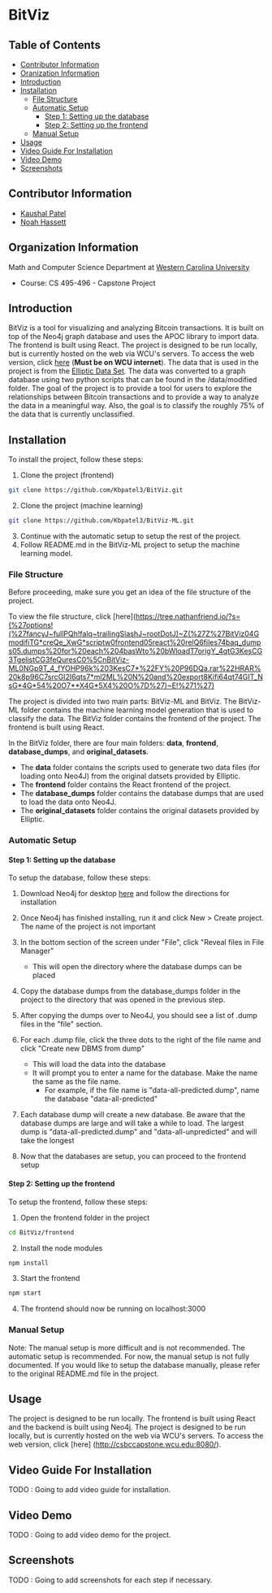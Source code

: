 # BitViz

## Table of Contents
* [Contributor Information](#contributor-information)
* [Oranization Information](#organization-information)
* [Introduction](#introduction)
* [Installation](#installation)
   - [File Structure](#file-structure)
   - [Automatic Setup](#automatic-setup)
        - [Step 1: Setting up the database](#step-1-setting-up-the-database)
        - [Step 2: Setting up the frontend](#step-2-setting-up-the-frontend)
   - [Manual Setup](#manual-setup)
* [Usage](#usage)
* [Video Guide For Installation](#video-guide-for-installation)
* [Video Demo](#video-demo)
* [Screenshots](#screenshots)

## Contributor Information
- [Kaushal Patel](https://github.com/kbpatel3/)
- [Noah Hassett](https://github.com/na245/)

## Organization Information
Math and Computer Science Department at [Western Carolina University](https://www.wcu.edu/)
- Course: CS 495-496 - Capstone Project

## Introduction
BitViz is a tool for visualizing and analyzing Bitcoin transactions. 
It is built on top of the Neo4j graph database and uses the APOC library to import data. 
The frontend is built using React. The project is designed to be run locally, but is currently 
hosted on the web via WCU's servers. To access the web version, 
click [here](http://csbccapstone.wcu.edu:8080/) (**Must be on WCU internet**).
The data that is used in the project is from
the [Elliptic Data Set](https://www.kaggle.com/datasets/ellipticco/elliptic-data-set/). 
The data was converted to a graph database using two python scripts that can be found in the
/data/modified folder. The goal of the project is to provide a tool for users to explore the
relationships between Bitcoin transactions and to provide a way to analyze the data in a
meaningful way. Also, the goal is to classify the roughly 75% of the data that is currently
unclassified.

## Installation
To install the project, follow these steps:

1) Clone the project (frontend)
```bash
git clone https://github.com/Kbpatel3/BitViz.git
```

2) Clone the project (machine learning)
```bash
git clone https://github.com/Kbpatel3/BitViz-ML.git
```
3) Continue with the automatic setup to setup the rest of the project.
4) Follow README.md in the BitViz-ML project to setup the machine learning model.

### File Structure
Before proceeding, make sure you get an idea of the file structure of the project.

To view the file structure, 
click [here](https://tree.nathanfriend.io/?s=(%27options!(%27fancyJ~fullPQh!falq~trailingSlashJ~rootDotJ)~Z(%27Z%27BitViz04GmodifiTG*creQe_XwG*scriptw0frontend05react%20relQ6files74baq_dumps05.dumps%20for%20each%204basWto%20bWloadT7origY_4qtG3KesCG3TgelistCG3feQuresC0%5CnBitViz-ML0NGp9T_4_fYOHP96k%203KesC7*%22FY%20P96DQa.rar%22HRAR%20k8p96C7srcGI2I6qts7*ml2ML%20N%20and%20export8Kifi64qt74GIT_NsG*4G*54%20O7**X4G*5X4%20O%7D%27)~E!%271%27)

The project is divided into two main parts: BitViz-ML and BitViz. The BitViz-ML
folder contains the machine learning model generation that is used to classify the data. The 
BitViz folder contains the frontend of the project. The frontend is built using React.

In the BitViz folder, there are four main folders: **data**, **frontend**, **database_dumps**, and
**original_datasets**. 
- The **data** folder contains the scripts used to generate two data files (for 
loading onto Neo4J) from the original datsets provided by Elliptic. 
- The **frontend** folder contains the React frontend of the project. 
- The **database_dumps** folder contains the database dumps that are used to load the data onto 
  Neo4J. 
- The **original_datasets** folder contains the original datasets provided by Elliptic.

### Automatic Setup

#### Step 1: Setting up the database
To setup the database, follow these steps:
1) Download Neo4j for desktop [here](https://neo4j.com/download/) and follow the directions 
    for installation

2) Once Neo4j has finished installing, run it and 
click New > Create project. The name of the project is not important

3) In the bottom section of the screen under "File", click "Reveal files in File Manager"
    - This will open the directory where the database dumps can be placed

4) Copy the database dumps from the database_dumps folder in the project to the 
directory that was opened in the previous step.

5) After copying the dumps over to Neo4J, you should see a list of .dump files in the "file" 
   section.

6) For each .dump file, click the three dots to the right of the file name and click "Create new
 DBMS from dump"
    - This will load the data into the database
    - It will prompt you to enter a name for the database. Make the name the same as the file name.
      - For example, if the file name is "data-all-predicted.dump", name the database
        "data-all-predicted"

7) Each database dump will create a new database. Be aware that the database dumps are large and
will take a while to load. The largest dump is "data-all-predicted.dump" and 
   "data-all-unpredicted" and will take the longest

8) Now that the databases are setup, you can proceed to the frontend setup

#### Step 2: Setting up the frontend
To setup the frontend, follow these steps:

1) Open the frontend folder in the project
```bash
cd BitViz/frontend
```

2) Install the node modules
```bash
npm install
```

3) Start the frontend
```bash
npm start
```

4) The frontend should now be running on localhost:3000


### Manual Setup
Note: The manual setup is more difficult and is not recommended. The automatic setup is
recommended. For now, the manual setup is not fully documented. If you would like to setup the
database manually, please refer to the original README.md file in the project.

## Usage
The project is designed to be run locally. The frontend is built using React and the backend is
built using Neo4j. The project is designed to be run locally, but is currently hosted on the web
via WCU's servers. To access the web version, click [here]
(http://csbccapstone.wcu.edu:8080/).

## Video Guide For Installation
TODO : Going to add video guide for installation.

## Video Demo
TODO : Going to add video demo for the project.

## Screenshots
TODO : Going to add screenshots for each step if necessary.






